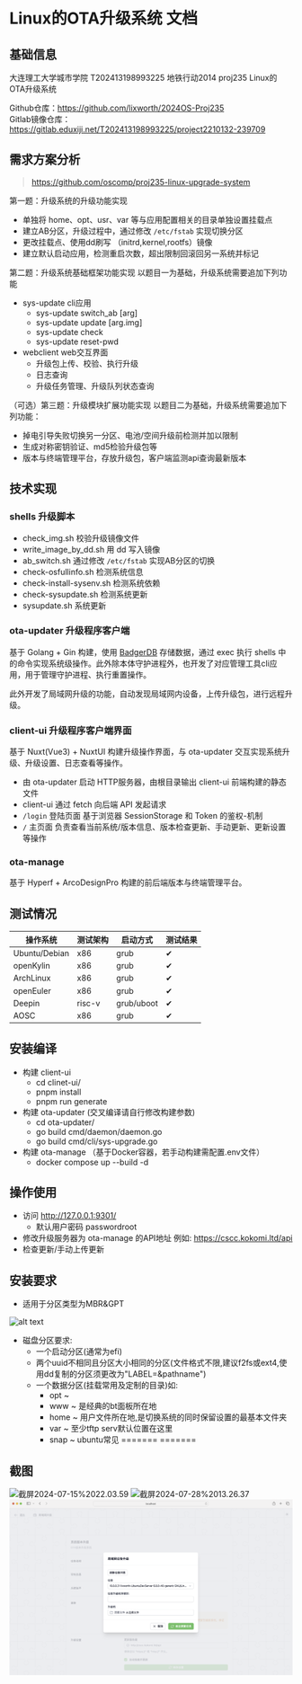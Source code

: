 # Linux的OTA升级系统 文档

## 基础信息
大连理工大学城市学院 T202413198993225 地铁行动2014 proj235 Linux的OTA升级系统

Github仓库：https://github.com/lixworth/2024OS-Proj235 <br>
Gitlab镜像仓库：https://gitlab.eduxiji.net/T202413198993225/project2210132-239709

## 需求方案分析
> https://github.com/oscomp/proj235-linux-upgrade-system

第一题：升级系统的升级功能实现
* 单独将 home、opt、usr、var 等与应用配置相关的目录单独设置挂载点
* 建立AB分区，升级过程中，通过修改 `/etc/fstab` 实现切换分区
* 更改挂载点、使用dd刷写 （initrd,kernel,rootfs）镜像
* 建立默认启动应用，检测重启次数，超出限制回滚回另一系统并标记

第二题：升级系统基础框架功能实现 以题目一为基础，升级系统需要追加下列功能
* sys-update cli应用
  * sys-update switch_ab [arg]
  * sys-update update [arg.img]
  * sys-update check 
  * sys-update reset-pwd
* webclient web交互界面
  * 升级包上传、校验、执行升级
  * 日志查询
  * 升级任务管理、升级队列状态查询

（可选）第三题：升级模块扩展功能实现 以题目二为基础，升级系统需要追加下列功能：
* 掉电引导失败切换另一分区、电池/空间升级前检测并加以限制
* 生成对称密钥验证、md5检验升级包等
* 版本与终端管理平台，存放升级包，客户端监测api查询最新版本

## 技术实现

### shells 升级脚本

* check_img.sh 校验升级镜像文件
* write_image_by_dd.sh 用 dd 写入镜像
* ab_switch.sh 通过修改 `/etc/fstab` 实现AB分区的切换
* check-osfullinfo.sh 检测系统信息
* check-install-sysenv.sh 检测系统依赖
* check-sysupdate.sh 检测系统更新
* sysupdate.sh 系统更新

### ota-updater 升级程序客户端
基于 Golang + Gin 构建，使用 [BadgerDB](https://github.com/dgraph-io/badger) 存储数据，通过 exec 执行 shells 中的命令实现系统级操作。此外除本体守护进程外，也开发了对应管理工具cli应用，用于管理守护进程、执行重置操作。

此外开发了局域网升级的功能，自动发现局域网内设备，上传升级包，进行远程升级。

### client-ui 升级程序客户端界面
基于 Nuxt(Vue3) + NuxtUI 构建升级操作界面，与 ota-updater 交互实现系统升级、升级设置、日志查看等操作。

* 由 ota-updater 启动 HTTP服务器，由根目录输出 client-ui 前端构建的静态文件
* client-ui 通过 fetch 向后端 API 发起请求
* `/login` 登陆页面 基于浏览器 SessionStorage 和 Token 的鉴权-机制
* `/` 主页面 负责查看当前系统/版本信息、版本检查更新、手动更新、更新设置等操作

### ota-manage 
基于 Hyperf + ArcoDesignPro 构建的前后端版本与终端管理平台。

## 测试情况

| 操作系统       | 测试架构     | 启动方式    |  测试结果 |
|---------------|------------|------------|----------|
| Ubuntu/Debian | x86        | grub | &#10004; |
| openKylin     | x86        | grub | &#10004; |
| ArchLinux     | x86        | grub | &#10004; |
| openEuler     | x86        | grub | &#10004; |
| Deepin        | risc-v     | grub/uboot | &#10004; |
| AOSC          | x86        | grub | &#10004; |

## 安装编译
* 构建 client-ui
  * cd clinet-ui/
  * pnpm install
  * pnpm run generate
* 构建 ota-updater (交叉编译请自行修改构建参数)
  * cd ota-updater/
  * go build cmd/daemon/daemon.go
  * go build cmd/cli/sys-upgrade.go
* 构建 ota-manage （基于Docker容器，若手动构建需配置.env文件）
  * docker compose up --build -d

## 操作使用
* 访问 http://127.0.0.1:9301/ 
  * 默认用户密码 passwordroot
* 修改升级服务器为 ota-manage 的API地址 例如: https://cscc.kokomi.ltd/api
* 检查更新/手动上传更新

## **安装要求**
* 适用于分区类型为MBR&GPT

![alt text](./screenshot/image.png)

* 磁盘分区要求: 
  * 一个启动分区(通常为efi)
  * 两个uuid不相同且分区大小相同的分区(文件格式不限,建议f2fs或ext4,使用dd复制的分区须更改为"LABEL=&pathname")
  * 一个数据分区(挂载常用及定制的目录)如:
    * opt ~ 
    * www ~ 是经典的bt面板所在地
    * home ~ 用户文件所在地,是切换系统的同时保留设置的最基本文件夹
    * var ~ 至少tftp serv默认位置在这里
    * snap ~ ubuntu常见
=======
=======


## 截图
![截屏2024-07-15%2022.03.59](./screenshot/截屏2024-07-15%2022.03.59.png)
![截屏2024-07-28%2013.26.37](./screenshot/截屏2024-07-28%2013.26.37.png)
![image_3155699396.png](./screenshot/image_3155699396.png)
